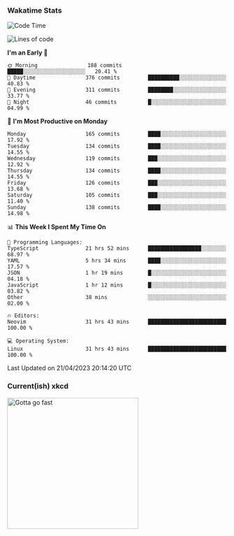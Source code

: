 ### Wakatime Stats
<!--START_SECTION:waka-->
![Code Time](http://img.shields.io/badge/Code%20Time-1%2C607%20hrs%2044%20mins-blue)

![Lines of code](https://img.shields.io/badge/From%20Hello%20World%20I%27ve%20Written-635.8%20thousand%20lines%20of%20code-blue)

**I'm an Early 🐤** 

```text
🌞 Morning                188 commits         █████░░░░░░░░░░░░░░░░░░░░   20.41 % 
🌆 Daytime                376 commits         ██████████░░░░░░░░░░░░░░░   40.83 % 
🌃 Evening                311 commits         ████████░░░░░░░░░░░░░░░░░   33.77 % 
🌙 Night                  46 commits          █░░░░░░░░░░░░░░░░░░░░░░░░   04.99 % 
```
📅 **I'm Most Productive on Monday** 

```text
Monday                   165 commits         ████░░░░░░░░░░░░░░░░░░░░░   17.92 % 
Tuesday                  134 commits         ████░░░░░░░░░░░░░░░░░░░░░   14.55 % 
Wednesday                119 commits         ███░░░░░░░░░░░░░░░░░░░░░░   12.92 % 
Thursday                 134 commits         ████░░░░░░░░░░░░░░░░░░░░░   14.55 % 
Friday                   126 commits         ███░░░░░░░░░░░░░░░░░░░░░░   13.68 % 
Saturday                 105 commits         ███░░░░░░░░░░░░░░░░░░░░░░   11.40 % 
Sunday                   138 commits         ████░░░░░░░░░░░░░░░░░░░░░   14.98 % 
```


📊 **This Week I Spent My Time On** 

```text
💬 Programming Languages: 
TypeScript               21 hrs 52 mins      █████████████████░░░░░░░░   68.97 % 
YAML                     5 hrs 34 mins       ████░░░░░░░░░░░░░░░░░░░░░   17.57 % 
JSON                     1 hr 19 mins        █░░░░░░░░░░░░░░░░░░░░░░░░   04.18 % 
JavaScript               1 hr 12 mins        █░░░░░░░░░░░░░░░░░░░░░░░░   03.82 % 
Other                    38 mins             ░░░░░░░░░░░░░░░░░░░░░░░░░   02.00 % 

🔥 Editors: 
Neovim                   31 hrs 43 mins      █████████████████████████   100.00 % 

💻 Operating System: 
Linux                    31 hrs 43 mins      █████████████████████████   100.00 % 
```


 Last Updated on 21/04/2023 20:14:20 UTC
<!--END_SECTION:waka-->

### Current(ish) xkcd
<a id="xkcd-a" title="Gotta go fast" href="https://www.xkcd.com" target="_blank">
        <img align="center" id="xkcd-img" src="https://imgs.xkcd.com/comics/escape_speed.png" alt="Gotta go fast" height=300 />
</a>
